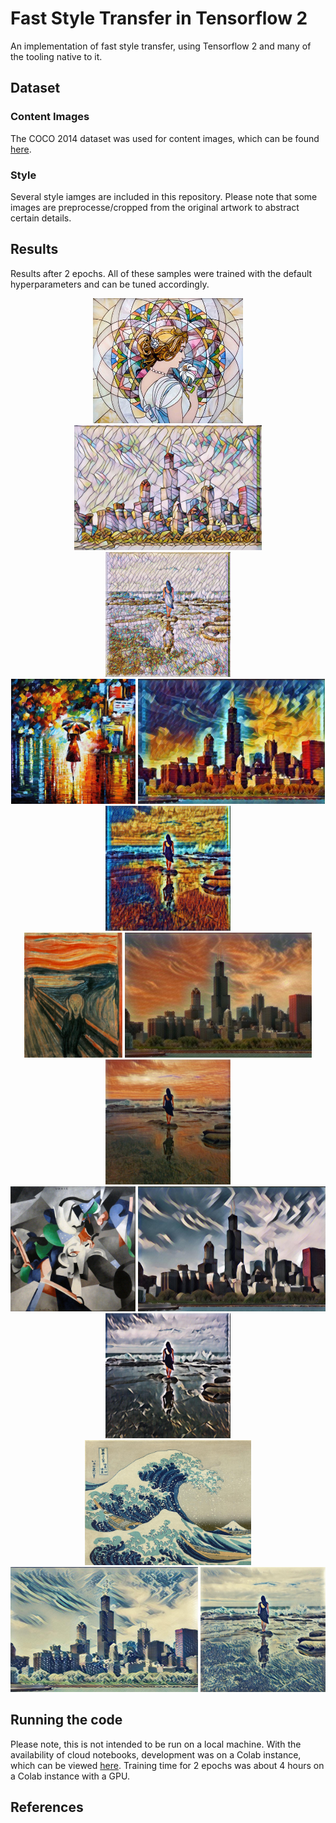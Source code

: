 # Fast Style Transfer in Tensorflow 2 
An implementation of fast style transfer, using Tensorflow 2 and many of the tooling native to it.

## Dataset
### Content Images
The COCO 2014 dataset was used for content images, which can be found [here](http://msvocds.blob.core.windows.net/coco2014/train2014.zip). 
### Style
Several style iamges are included in this repository. Please note that some 
images are preprocesse/cropped from the original artwork to abstract certain details.

## Results
Results after 2 epochs. All of these samples were trained with the default hyperparameters and can be tuned accordingly.

<div align='center'>
<div align='center' width="33%">
<img src = './assets/styles/mosaic.jpg' height = '200px'>
</div>
<div align='center' width="33%">
<img src = './assets/samples/chicago_mosaic.jpg' height = '200px'>
</div>
<div align='center' width="33%">
<img src = './assets/samples/oceanfront_mosaic.jpg' height = '200px'>
</div>
</div>
<div align='center'>
<img src = './assets/styles/rain_princess.jpg' height = '200px'>
<img src = './assets/samples/chicago_rain_princess.jpg' height = '200px'>
<img src = './assets/samples/oceanfront_rain_princess.jpg' height = '200px'>
</div>
<div align='center'>
<img src = './assets/styles/the_scream.jpg' height = '200px'>
<img src = './assets/samples/chicago_scream.jpg' height = '200px'>
<img src = './assets/samples/oceanfront_scream.jpg' height = '200px'>
</div>
<div align='center'>
<img src = './assets/styles/udnie.jpg' height = '200px'>
<img src = './assets/samples/chicago_udnie.jpg' height = '200px'>
<img src = './assets/samples/oceanfront_udnie.jpg' height = '200px'>
</div>
<div align='center'>
<img src = './assets/styles/wave_crop.jpg' height = '200px'>
<img src = './assets/samples/chicago_wave.jpg' height = '200px'>
<img src = './assets/samples/oceanfront_wave.jpg' height = '200px'>
</div>

## Running the code
Please note, this is not intended to be run on a local machine.
With the availability of cloud notebooks, development was on a Colab instance, which can be viewed [here](https://colab.research.google.com/drive/1xp_QU6ppXOoTs4vNcL41QJk0uz_OOP01).
Training time for 2 epochs was about 4 hours on a Colab instance with a GPU.

## References
